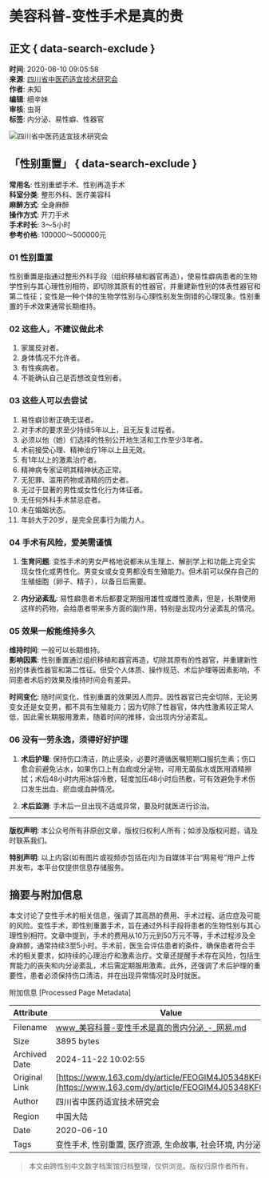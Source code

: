 # 美容科普-变性手术是真的贵

## 正文 { data-search-exclude }


**时间**: 2020-06-10 09:05:58  
**来源**: [四川省中医药适宜技术研究会](https://www.163.com/dy/media/T1556068661687.html)  
**作者**: 未知  
**编辑**: 细辛妹  
**审核**: 虫哥  
**标签**: 内分泌、易性癖、性器官

![四川省中医药适宜技术研究会](https://nimg.ws.126.net/?url=http://dingyue.ws.126.net/DPgNz6M9uM3rFatyPUe497tXB=fRzHvE9eVFkC8iIA=2v1556068624019.png&thumbnail=160y160&quality=80&type=jpg)

## 「性别重置」 { data-search-exclude }

**常用名**: 性别重塑手术、性别再造手术  
**科室分类**: 整形外科、医疗美容科  
**麻醉方式**: 全身麻醉  
**操作方式**: 开刀手术  
**手术时长**: 3～5小时  
**参考价格**: 100000～500000元

### 01 性别重置

性别重置是指通过整形外科手段（组织移植和器官再造），使易性癖病患者的生物学性别与其心理性别相符，即切除其原有的性器官，并重建新性别的体表性器官和第二性征；变性是一种个体的生物学性别与心理性别发生倒错的心理现象。性别重置的手术效果通常长期维持。

### 02 这些人，不建议做此术

1. 家属反对者。
2. 身体情况不允许者。
3. 有性疾病者。
4. 不能确认自己是否想改变性别者。

### 03 这些人可以去尝试

1. 易性癖诊断正确无误者。
2. 对手术的要求至少持续5年以上，且无反复过程者。
3. 必须以他（她）们选择的性别公开地生活和工作至少3年者。
4. 术前接受心理、精神治疗1年以上且无效。
5. 有1年以上的激素治疗者。
6. 精神病专家证明其精神状态正常。
7. 无犯罪、滥用药物或酒精的历史者。
8. 无过于显著的男性或女性化行为体征者。
9. 无任何外科手术禁忌症者。
10. 未在婚姻状态。
11. 年龄大于20岁，是完全民事行为能力人。

### 04 手术有风险，爱美需谨慎

1. **生育问题**: 变性手术的男女严格地说都未从生理上、解剖学上和功能上完全实现女性化或男性化。男变女或女变男都没有生殖能力。但术前可以保存自己的生殖细胞（卵子、精子），以备日后需要。
   
2. **内分泌紊乱**: 易性癖患者术后都要定期服用雄性或雌性激素，但是，长期使用这样的药物，会给患者带来多方面的副作用，特别是出现内分泌紊乱的情况。

### 05 效果一般能维持多久

**维持时间**: 一般可以长期维持。  
**影响因素**: 性别重置通过组织移植和器官再造，切除其原有的性器官，并重建新性别的体表性器官和第二性征。但受个人体质、操作规范、术后护理等因素影响，不同患者术后的效果及维持时间会有差异。

**时间变化**: 随时间变化，性别重置的效果因人而异。因性器官已完全切除，无论男变女还是女变男，都不具有生殖能力；因为切除了性器官，体内性激素较正常人低，因此需长期服用激素，随着时间的推移，会出现内分泌紊乱。

### 06 没有一劳永逸，须得好好护理

1. **术后护理**: 保持伤口清洁，防止感染，必要时遵循医嘱短期口服抗生素；伤口愈合前避免沾水，如果伤口上有血痂或分泌物，可用无菌盐水或医用酒精擦拭；术后48小时内用冰袋冷敷，轻度加压48小时后热敷，可有效避免手术伤口发生出血、瘀血或血肿情况。

2. **术后监测**: 手术后一旦出现不适或异常，要及时就医进行诊治。

---

**版权声明**: 本公众号所有非原创文章，版权归权利人所有；如涉及版权问题，请及时联系我们。

**特别声明**: 以上内容(如有图片或视频亦包括在内)为自媒体平台“网易号”用户上传并发布，本平台仅提供信息存储服务。

## 摘要与附加信息

<!-- tcd_abstract -->
本文讨论了变性手术的相关信息，强调了其高昂的费用、手术过程、适应症及可能的风险。变性手术，即性别重置手术，旨在通过外科手段将患者的生物性别与其心理性别相符。文章中提到，手术的费用从10万元到50万元不等，手术过程涉及全身麻醉，通常持续3至5小时。手术前，医生会评估患者的条件，确保患者符合手术的相关要求，如持续的心理治疗和激素治疗。文章还提醒手术存在风险，包括生育能力的丧失和内分泌紊乱，术后需定期服用激素。此外，还强调了术后护理的重要性，患者必须保持伤口清洁，并在出现异常情况时及时就医。
<!-- tcd_abstract_end -->

附加信息 [Processed Page Metadata]

| Attribute       | Value                                  |
|-----------------|----------------------------------------|
| Filename        | www_美容科普-变性手术是真的贵内分泌_-_网易.md                             |
| Size            | 3895 bytes                           |
| Archived Date   | 2024-11-22 10:02:55                             |
| Original Link   | [https://www.163.com/dy/article/FEOGIM4J05348KFC.html](https://www.163.com/dy/article/FEOGIM4J05348KFC.html)                       |
| Author          | 四川省中医药适宜技术研究会                               |
| Region          | 中国大陆                               |
| Date            | 2020-06-10                                 |
| Tags            | 变性手术, 性别重置, 医疗资源, 生命故事, 社会环境, 内分泌                                 |
>
> 本文由跨性别中文数字档案馆归档整理，仅供浏览。版权归原作者所有。
>